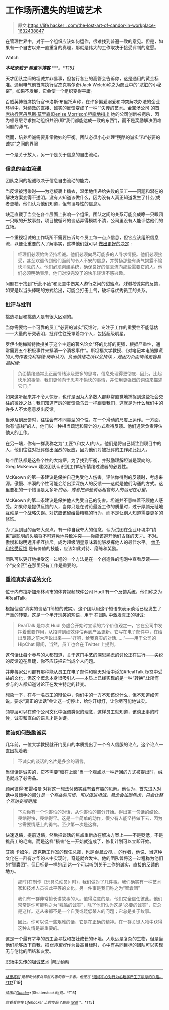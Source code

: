 # 工作场所遗失的坦诚艺术

> 原文:[https://life hacker . com/the-lost-art-of-candor-in-workplace-1632438847](https://lifehacker.com/the-lost-art-of-candor-in-the-workplace-1632438847)

在管理世界中，对于一个组织应该如何运作，很难找到普遍一致的意见。但是，如果有一个自古以来一直重复的真理，那就是伟大的工作取决于接受评判的意愿。

Watch

***本帖原载于*** [***帮童军博客***](http://www.helpscout.net/blog/candor-in-workplace/) ***。**T15】*

天才团队之间的坦诚并非易事，但各行各业的高管会告诉你，这是通用的黄金标准。通用电气前首席执行官杰克韦尔奇(Jack Welch)称之为商业中的“肮脏的小秘密”，如果不发展，它会使一个组织变得平庸。

百威英博首席执行官卡洛斯·布里托声称，在许多偏爱溺爱和冲突解决办法的企业环境中，对绩效的直接、诚实的反馈变成了一种“”失传的艺术。金宝汤公司 [的首席执行官丹尼斯·莫里森(Denise Morrison)坦率地指出](http://hbr.org/2014/09/the-main-ingredient-of-change/ar/1) 她的公司创新被扼杀，因为领导层寻求推动组织共识(即“我们都能达成一致的东西”)，而不是奖励解决困难问题的*勇气*。

然而，培养坦诚需要非常微妙的平衡。团队必须小心处理“残酷的诚实”和“必要的诚实”之间的界限

一个是关于放人，另一个是关于信息的自由流动。

### 信息的自由流通

团队之间的坦诚取决于信息自由流动的能力。

当反馈被污染时——为老板裹上糖衣，温柔地传递给失败的员工——问题和潜在的解决方案变得不透明。没有人知道该做什么，因为没有人真正知道发生了什么(或者更糟，他们认为他们知道，但有误导性的信息)。

缺乏直截了当会在各个层面上影响一个组织。团队之间的关系可能变成睁一只眼闭一只眼的开放事务，项目被循环的谈话弄得模糊不清，公司里没有人能评估他们的立场。

一个重视坦诚的工作场所不需要告诉每个员工每一点点信息，但它应该组织信息流，以便让重要的人了解事实，这样他们就可以 [做出更好的决定](http://guides.wsj.com/management/building-a-workplace-culture/how-to-create-a-culture-of-candor/) :

> 经理们必须始终坚持坦诚。他们必须向尽可能多的人寻求情报。他们必须接受，甚至欢迎传到他们面前的令人不安的信息，并赞扬那些有勇气揭露不愉快消息的人。他们必须创建系统，确保良好的信息流向那些需要它的人。他们必须明确表示，他们对没完没了的快乐谈话不感兴趣。

问题在于找到“乐此不疲”和恶意中伤某人游行之间的甜蜜点。*残酷地*诚实的反馈，如果是以当头棒喝的方式给出，可能会打击士气，破坏与优秀员工的关系。

### 批评与批判

挑选项目和挑选人是有很大区别的。

当你需要给一个可靠的员工“必要的诚实”反馈时，专注于工作的重要性不能低估——大量的研究表明，批评往往笼罩着每个人，包括超级明星。

罗伊·f·鲍梅斯特教授关于这个主题的著名论文“坏的比好的更强，根据严重性，通常需要五个积极事件来抵消一个消极事件”。斯坦福大学教授、《对笔记本电脑撒谎的人*的作者克利福德·纳斯认为，负面情绪之所以会持续 ，是因为负面情绪更容易被纠缠:*

> 负面情绪通常比正面情绪涉及更多的思考，信息处理得更彻底...因此，比起快乐的事情，我们更倾向于思考不愉快的事情，并使用更强烈的词语来描述它们。”

如果这听起来并不令人惊讶，也许是因为大多数人都非常直觉地捕捉到这些社会交往的微妙之处；我们知道严厉的反馈像乌云一样跟着我们，这就是为什么我们中的许多人不太愿意发出反馈。

当涉及到反馈时，往往会有不同类型的个性，在一个滑动的尺度上运作。一方面，你有“底线”的人，他们以一种相当疏远和算计的方式看待反馈。他们通常负责评估他人的工作。

在另一端，你有一群我称之为“工匠”(和女人)的人。他们是将自己倾注到项目中的人，他们往往对批评做出强烈的反应，因为他们对被批评的工作如此投入。

每个团队都是这些个性的大熔炉。为了找到平衡，并鼓励理解坦诚是双向的，Greg McKeown 建议团队认识到工作场所情绪过滤器的必要性。

McKeown 的第一条建议是保护自己免受他人伤害。评估你得到的反馈时，考虑来源。傲慢、冷漠的个性可能会给出深深伤人的反馈——这就是他们沟通的方式。这里要犯的一个错误是太多听*的话，或者把那些说话粗鲁的人的话记在心里。*

McKeown 的第二条建议是保护他人免受自己的伤害。坦诚并不意味着不顾他人感受。如果你是提供反馈的人，当你只是在讨论最近工作的质量时，过于厚颜无耻地互动是一个战略失误。对抗应该留给最糟糕的行为，而不是让别人知道需要更多的修饰。

为了达到目的而夸大观点，有一种自我夸大的信念，认为试图在企业环境中“约束”最聪明的头脑将不可避免地导致冲突——你应该避开他们古怪的天才。不对。傲慢和聪明远非相互排斥。成为超级明星意味着能够发挥他人的最佳水平。 [给予和接受反馈](https://lifehacker.com/how-to-give-criticism-without-sounding-like-a-jerk-5915687) 是有价值的技能，应该如此对待、磨练和奖励。

团队可以更好地接受这一过程的一个方法是在一个创造性的泡泡中查看反馈——一个“安全区”,在那里只有工作是重要的。

### 重视真实谈话的文化

位于内布拉斯加州林肯市的体育视频软件公司 Hudl 有一个反馈系统，他们称之为#RealTalk。

根据俚语“真实的谈话”(简短的诚实)，这个团队用这个短语来表示谈话已经发生了严重的转变。这是一个半开玩笑的短语，用于 [在团队](https://zapier.com/blog/real-talk-hudl-company-culture/) 中激发真正的坦诚:

> RealTalk 是每次 Hudl 务虚会开始时宣读的六个价值观之一，它在公司中发挥着重要作用，从招聘到绩效评估再到产品更新。它写在电子邮件中，在给出反馈之前大声说出来——“好吧，给我真实的对话……”——用于公司的 HipChat 房间，当然，员工也会在 Twitter 上提到。

这句话让每个参与的人都知道，关于这门手艺的深思熟虑的讨论正在进行——尖锐的反馈迫在眉睫，你不应该把它当成个人问题。

并非每家公司都有那种能从员工在电子邮件和聊天对话中添加#RealTalk 标签中受益的文化，但这个概念本身很吸引人——本质上已经实现的是一种“转换”,让所有参与的人都知道讨论正在发生特定的转变。

想象一下，在与一名员工的辩论中，你们中的一方不知该说什么，但不知道如何说。要求“真正的谈话”会让这一切停止，给你开绿灯，让你尽可能地诚实。

领导层可以在整个公司文化中强调类似的理念，这样员工就知道，该谈正事的时候，诚实和直白的语言才是关键。

### 简洁如何鼓励诚实

几年前，一位大学教授就开门见山的本质提出了一个令人信服的论点，这个论点一直困扰着我:

> 不诚实的谈话的名片是多余的语言。

当谈话是诚实的，它不需要“糖在上面”当一个观点以一种迂回的方式被提出时，绒毛就成了必需品。

顾问彼得·布雷格曼 对将这一想法付诸实践有着有趣的见解。他认为，首先进入对话中最棘手的部分*是一个有益的习惯，可以促进坦诚。悬念会加剧焦虑，只会让整个互动变得更糟:*

> 下次你有一个你害怕的对话，从你害怕的部分开始。得出第一句话的结论。畏缩得快，畏缩得早。这是一个简单的动作，很少有人能坚持做下去，因为它需要情感上的勇气。至少第一次是这样。

快速退缩，提前退缩，然后把谈话的焦点重新放在解决方案上——不是贬低，不是挑员工的毛病，而是这样“损害”在一开始就造成了，修复计划可以立即开始。

艾德·卡姆尔，皮克斯工作室的现任总裁，也是*创意公司*、、[的作者，他说](https://www.youtube.com/watch?v=k2h2lvhzMDc)、当这种文化在一群有才华的人中实现时，奇迹就会发生。他的团队曾将这一过程称为他们的“智囊团”，但目标是一样的:到达一个可以听到关于工作的诚实、直接的反馈的地方。

> 那时(在制作《玩具总动员》时)，我们做对了几件事。我们确实有一种艺术家和技术人员彼此平等的文化。另一件事是我们称之为“智囊团”
> 
> 我们有一群非常擅长讲故事的人。值得注意的是，他们完全信任彼此。他们常常是你可能称之为“残酷的诚实”，除了他们认为这是“必要的诚实”，它总是这样。这从来都不是一个自我或贬低某人的问题；它总是关于故事。
> 
> 因此，你可以说一些艰难的话，它是在正确的精神。在一群关键人物中获得这种友情是最重要的。

这是一个最有才华的员工会寻找和茁壮成长的环境。人永远是复杂的生物，但是当他们能够放下自我，把*做得更好*作为最高目标时，心中有共同目标的团队可以实现无与伦比的团结和友爱。

[职场中失传的坦诚艺术](http://www.helpscout.net/blog/candor-in-workplace/) |帮助侦察

* * *

[<small>*格里高利*</small>](https://plus.google.com/113700089599268336343?rel=author) <small>*是帮助侦察兵常驻内容的有一手者。他还在*</small> [<small>*陪练中心对行为心理学产生了浓厚的兴趣。*T17</small>](http://www.sparringmind.com/)T19】

<small>*插图由*</small>[<small>*Dooder*</small>](http://www.shutterstock.com/pic-190923107/stock-vector-feedback.html?src=2IDBqJ_XvzBGxWlFVhHtqQ-1-91)<small>*(Shutterstock)组成。*T15】</small>

<small>*想看看你在 Lifehacker 上的作品？邮箱*</small> [<small>*安迪*</small>](mailto:andy@lifehacker.com) <small>*。*T15】</small>